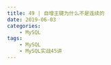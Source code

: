 ```yaml
---
title: 49 | 自增主键为什么不是连续的
date: 2019-06-03
categories:
    - MySQL
tags:
    - MySQL
    - MySQL实战45讲
---
```

